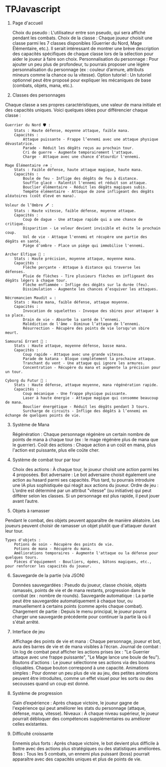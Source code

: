 # TPJavascript

1. Page d'accueil

    Choix du pseudo : L'utilisateur entre son pseudo, qui sera affiché pendant les combats.
    Choix de la classe : Chaque joueur choisit une classe parmi les 7 classes disponibles (Guerrier du Nord, Mage Élémentaire, etc.). Il serait intéressant de montrer une brève description des capacités spécifiques de chaque classe lors de la sélection pour aider le joueur à faire son choix.
    Personnalisation du personnage : Pour ajouter un peu plus de profondeur, tu pourrais proposer une légère personnalisation du personnage (ex : couleur d’armure, attributs mineurs comme la chance ou la vitesse).
    Option tutoriel : Un tutoriel optionnel peut être proposé pour expliquer les mécaniques de base (combats, objets, mana, etc.).

2. Classes des personnages

Chaque classe a ses propres caractéristiques, une valeur de mana initiale et des capacités uniques. Voici quelques idées pour différencier chaque classe :

    Guerrier du Nord 🛡️ :
        Stats : Haute défense, moyenne attaque, faible mana.
        Capacités :
            Attaque puissante - Frappe l’ennemi avec une attaque physique dévastatrice.
            Parade - Réduit les dégâts reçus au prochain tour.
            Cri de guerre - Augmente temporairement l'attaque.
            Charge - Attaque avec une chance d’étourdir l'ennemi.

    Mage Élémentaire 🔥❄️ :
        Stats : Faible défense, haute attaque magique, haute mana.
        Capacités :
            Boule de feu - Inflige des dégâts de feu à distance.
            Souffle glacé - Ralentit l'ennemi et réduit son attaque.
            Bouclier élémentaire - Réduit les dégâts magiques subis.
            Tempête élémentaire - Attaque de zone infligeant des dégâts aléatoires (coût élevé en mana).

    Voleur de l’Ombre 🗡️ :
        Stats : Haute vitesse, faible défense, moyenne attaque.
        Capacités :
            Coup de dague - Une attaque rapide qui a une chance de critique.
            Disparition - Le voleur devient invisible et évite le prochain coup.
            Vol de vie - Attaque l'ennemi et récupère une partie des dégâts en santé.
            Piège d’ombre - Place un piège qui immobilise l'ennemi.

    Archer Elfique 🏹 :
        Stats : Haute précision, moyenne attaque, moyenne mana.
        Capacités :
            Flèche perçante - Attaque à distance qui traverse les défenses.
            Pluie de flèches - Tire plusieurs flèches en infligeant des dégâts légers à chaque tour.
            Flèche enflammée - Inflige des dégâts sur la durée (feu).
            Dissimulation - Augmente les chances d’esquiver les attaques.

    Nécromancien Maudit ☠️ :
        Stats : Haute mana, faible défense, attaque moyenne.
        Capacités :
            Invocation de squelettes - Invoque des sbires pour attaquer à sa place.
            Drain de vie - Absorbe la santé de l’ennemi.
            Malédiction de l'âme - Diminue l’attaque de l’ennemi.
            Résurrection - Récupère des points de vie lorsqu'un sbire meurt.

    Samouraï Errant 🏯 :
        Stats : Haute attaque, moyenne défense, basse mana.
        Capacités :
            Coup rapide - Attaque avec une grande vitesse.
            Parade de katana - Bloque complètement la prochaine attaque.
            Tranchant du vent - Une attaque qui ignore les armures.
            Concentration - Récupère du mana et augmente la précision pour un tour.

    Cyborg du Futur 🤖 :
        Stats : Haute défense, attaque moyenne, mana régénération rapide.
        Capacités :
            Coup mécanique - Une frappe physique puissante.
            Laser à haute énergie - Attaque magique qui consomme beaucoup de mana.
            Bouclier énergétique - Réduit les dégâts pendant 3 tours.
            Surcharge de circuits - Inflige des dégâts à l’ennemi en échange de quelques points de vie.

3. Système de Mana

    Régénération : Chaque personnage régénère un certain nombre de points de mana à chaque tour (ex : le mage régénère plus de mana que le guerrier).
    Coût des actions : Chaque action a un coût en mana, plus l'action est puissante, plus elle coûte cher.

4. Système de combat tour par tour

    Choix des actions : À chaque tour, le joueur choisit une action parmi les 4 proposées.
    Bot adversaire : Le bot adversaire choisit également une action au hasard parmi ses capacités. Plus tard, tu pourrais introduire une IA plus sophistiquée qui réagit aux actions du joueur.
    Ordre de jeu : L’ordre est déterminé par un attribut "vitesse" (ou initiative) qui peut différer selon les classes. Si un personnage est plus rapide, il peut jouer avant l’autre.

5. Objets à ramasser

Pendant le combat, des objets peuvent apparaître de manière aléatoire. Les joueurs peuvent choisir de ramasser un objet plutôt que d'attaquer durant leur tour.

    Types d'objets :
        Potions de soin - Récupère des points de vie.
        Potions de mana - Récupère du mana.
        Améliorations temporaires - Augmente l'attaque ou la défense pour quelques tours.
        Pièces d’équipement - Boucliers, épées, bâtons magiques, etc., pour renforcer les capacités du joueur.

6. Sauvegarde de la partie (via JSON)

    Données sauvegardées : Pseudo du joueur, classe choisie, objets ramassés, points de vie et de mana restants, progression dans le combat (ex : nombre de rounds).
    Sauvegarde automatique : La partie peut être sauvegardée automatiquement à chaque tour, ou manuellement à certains points (comme après chaque combat).
    Chargement de partie : Depuis le menu principal, le joueur pourra charger une sauvegarde précédente pour continuer la partie là où il s'était arrêté.

7. Interface de jeu

    Affichage des points de vie et mana : Chaque personnage, joueur et bot, aura des barres de vie et de mana visibles à l’écran.
    Journal de combat : Un log de combat peut afficher les actions prises (ex : "Le Guerrier attaque avec une frappe puissante", "Le Mage lance une boule de feu").
    Boutons d'actions : Le joueur sélectionne ses actions via des boutons cliquables. Chaque bouton correspond à une capacité.
    Animations simples : Pour donner un peu plus de vie au jeu, des petites animations peuvent être introduites, comme un effet visuel pour les sorts ou des secousses quand un coup est donné.

8. Système de progression

    Gain d’expérience : Après chaque victoire, le joueur gagne de l'expérience qui peut améliorer les stats du personnage (attaque, défense, mana, vitesse).
    Niveaux : À chaque niveau supérieur, le joueur pourrait débloquer des compétences supplémentaires ou améliorer celles existantes.

9. Difficulté croissante

    Ennemis plus forts : Après chaque victoire, le bot devient plus difficile à battre avec des actions plus stratégiques ou des statistiques améliorées.
    Boss : Tous les 5 combats, un ennemi plus puissant (boss) pourrait apparaître avec des capacités uniques et plus de points de vie.
